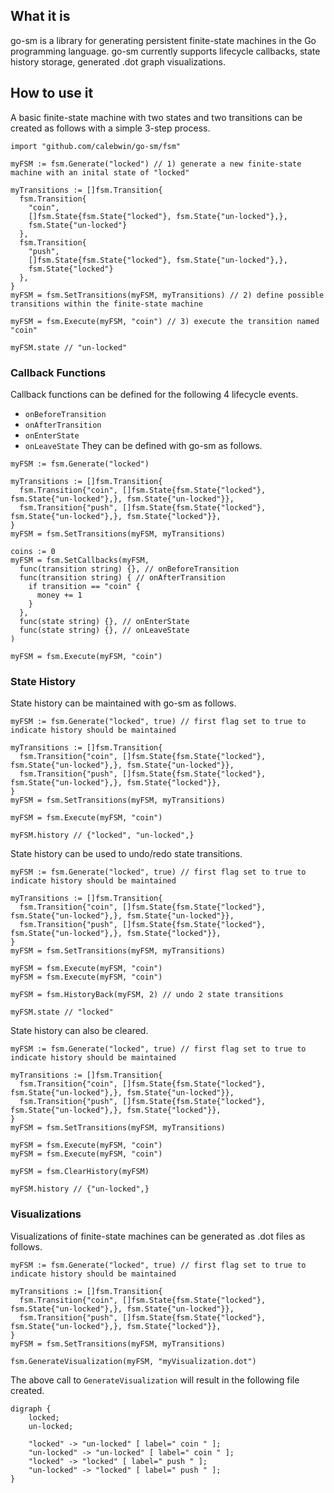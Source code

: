 ## What it is
go-sm is a library for generating persistent finite-state machines in the Go programming language. go-sm currently supports lifecycle callbacks, state history storage, generated .dot graph visualizations.

## How to use it
A basic finite-state machine with two states and two transitions can be created as follows with a simple 3-step process.
```golang
import "github.com/calebwin/go-sm/fsm"

myFSM := fsm.Generate("locked") // 1) generate a new finite-state machine with an inital state of "locked"

myTransitions := []fsm.Transition{
  fsm.Transition{
  	"coin", 
	[]fsm.State{fsm.State{"locked"}, fsm.State{"un-locked"},}, 
	fsm.State{"un-locked"}
  },
  fsm.Transition{
  	"push", 
	[]fsm.State{fsm.State{"locked"}, fsm.State{"un-locked"},}, 
	fsm.State{"locked"}
  },
}
myFSM = fsm.SetTransitions(myFSM, myTransitions) // 2) define possible transitions within the finite-state machine

myFSM = fsm.Execute(myFSM, "coin") // 3) execute the transition named "coin"

myFSM.state // "un-locked"
```

### Callback Functions
Callback functions can be defined for the following 4 lifecycle events.
- `onBeforeTransition`
- `onAfterTransition`
- `onEnterState`
- `onLeaveState`
They can be defined with go-sm as follows.
```golang
myFSM := fsm.Generate("locked")

myTransitions := []fsm.Transition{
  fsm.Transition{"coin", []fsm.State{fsm.State{"locked"}, fsm.State{"un-locked"},}, fsm.State{"un-locked"}},
  fsm.Transition{"push", []fsm.State{fsm.State{"locked"}, fsm.State{"un-locked"},}, fsm.State{"locked"}},
}
myFSM = fsm.SetTransitions(myFSM, myTransitions) 

coins := 0
myFSM = fsm.SetCallbacks(myFSM,
  func(transition string) {}, // onBeforeTransition
  func(transition string) { // onAfterTransition
    if transition == "coin" {
      money += 1
    }
  },
  func(state string) {}, // onEnterState
  func(state string) {}, // onLeaveState
)

myFSM = fsm.Execute(myFSM, "coin") 
```

### State History
State history can be maintained with go-sm as follows.
```golang
myFSM := fsm.Generate("locked", true) // first flag set to true to indicate history should be maintained

myTransitions := []fsm.Transition{
  fsm.Transition{"coin", []fsm.State{fsm.State{"locked"}, fsm.State{"un-locked"},}, fsm.State{"un-locked"}},
  fsm.Transition{"push", []fsm.State{fsm.State{"locked"}, fsm.State{"un-locked"},}, fsm.State{"locked"}},
}
myFSM = fsm.SetTransitions(myFSM, myTransitions) 

myFSM = fsm.Execute(myFSM, "coin") 

myFSM.history // {"locked", "un-locked",}
```
State history can be used to undo/redo state transitions.
```golang
myFSM := fsm.Generate("locked", true) // first flag set to true to indicate history should be maintained

myTransitions := []fsm.Transition{
  fsm.Transition{"coin", []fsm.State{fsm.State{"locked"}, fsm.State{"un-locked"},}, fsm.State{"un-locked"}},
  fsm.Transition{"push", []fsm.State{fsm.State{"locked"}, fsm.State{"un-locked"},}, fsm.State{"locked"}},
}
myFSM = fsm.SetTransitions(myFSM, myTransitions) 

myFSM = fsm.Execute(myFSM, "coin")
myFSM = fsm.Execute(myFSM, "coin")

myFSM = fsm.HistoryBack(myFSM, 2) // undo 2 state transitions

myFSM.state // "locked"
```
State history can also be cleared.
```golang
myFSM := fsm.Generate("locked", true) // first flag set to true to indicate history should be maintained

myTransitions := []fsm.Transition{
  fsm.Transition{"coin", []fsm.State{fsm.State{"locked"}, fsm.State{"un-locked"},}, fsm.State{"un-locked"}},
  fsm.Transition{"push", []fsm.State{fsm.State{"locked"}, fsm.State{"un-locked"},}, fsm.State{"locked"}},
}
myFSM = fsm.SetTransitions(myFSM, myTransitions) 

myFSM = fsm.Execute(myFSM, "coin")
myFSM = fsm.Execute(myFSM, "coin")

myFSM = fsm.ClearHistory(myFSM)

myFSM.history // {"un-locked",}
```

### Visualizations
Visualizations of finite-state machines can be generated as .dot files as follows.
```golang
myFSM := fsm.Generate("locked", true) // first flag set to true to indicate history should be maintained

myTransitions := []fsm.Transition{
  fsm.Transition{"coin", []fsm.State{fsm.State{"locked"}, fsm.State{"un-locked"},}, fsm.State{"un-locked"}},
  fsm.Transition{"push", []fsm.State{fsm.State{"locked"}, fsm.State{"un-locked"},}, fsm.State{"locked"}},
}
myFSM = fsm.SetTransitions(myFSM, myTransitions) 

fsm.GenerateVisualization(myFSM, "myVisualization.dot")
```
The above call to `GenerateVisualization` will result in the following file created.
```
digraph {
	locked;
	un-locked;

	"locked" -> "un-locked" [ label=" coin " ];
	"un-locked" -> "un-locked" [ label=" coin " ];
	"locked" -> "locked" [ label=" push " ];
	"un-locked" -> "locked" [ label=" push " ];
}
```
